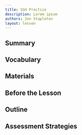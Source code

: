 ```yaml
---
title: SSH Practice
description: Lorem ipsum
authors: Jon Stapleton
layout: lesson
---
```


## Summary

## Vocabulary

## Materials

## Before the Lesson

## Outline

## Assessment Strategies
